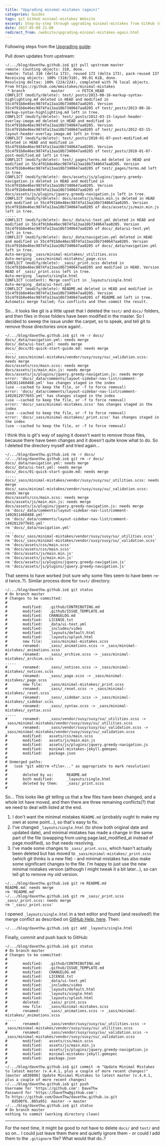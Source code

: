 ```yaml
---
title: "Upgrading minimal-mistakes (again)"
categories: Guides
tags: git GitHub minimal-mistakes Website
excerpt: Step-by-step through upgrading minimal-mistakes from GitHub (now using v.4.4.1)
date: 2017-05-09 21:00
redirect_from: /website/upgrading-minimal-mistakes-again.html
---
```


Following steps from the [Upgrading guide](https://mmistakes.github.io/minimal-mistakes/docs/upgrading/#use-git):


Pull down updates from upstream:
```shell
~/.../blog/davethw.github.io$ git pull upstream master
remote: Counting objects: 310, done.
remote: Total 310 (delta 173), reused 173 (delta 173), pack-reused 137
Receiving objects: 100% (310/310), 99.01 KiB, done.
Resolving deltas: 100% (224/224), completed with 76 local objects.
From https://github.com/mmistakes/minimal-mistakes
 * branch            master     -> FETCH_HEAD
CONFLICT (modify/delete): test/_posts/2013-08-16-markup-syntax-highlighting.md deleted in HEAD and modified in 55c4f91b8e46ec9874fa13aa10b7340647aa0205. Version 55c4f91b8e46ec9874fa13aa10b7340647aa0205 of test/_posts/2013-08-16-markup-syntax-highlighting.md left in tree.
CONFLICT (modify/delete): test/_posts/2012-03-15-layout-header-overlay-image.md deleted in HEAD and modified in 55c4f91b8e46ec9874fa13aa10b7340647aa0205. Version 55c4f91b8e46ec9874fa13aa10b7340647aa0205 of test/_posts/2012-03-15-layout-header-overlay-image.md left in tree.
CONFLICT (modify/delete): test/_posts/2010-01-07-post-modified.md deleted in HEAD and modified in 55c4f91b8e46ec9874fa13aa10b7340647aa0205. Version 55c4f91b8e46ec9874fa13aa10b7340647aa0205 of test/_posts/2010-01-07-post-modified.md left in tree.
CONFLICT (modify/delete): test/_pages/terms.md deleted in HEAD and modified in 55c4f91b8e46ec9874fa13aa10b7340647aa0205. Version 55c4f91b8e46ec9874fa13aa10b7340647aa0205 of test/_pages/terms.md left in tree.
CONFLICT (modify/delete): docs/assets/js/plugins/jquery.greedy-navigation.js deleted in HEAD and modified in 55c4f91b8e46ec9874fa13aa10b7340647aa0205. Version 55c4f91b8e46ec9874fa13aa10b7340647aa0205 of docs/assets/js/plugins/jquery.greedy-navigation.js left in tree.
CONFLICT (modify/delete): docs/assets/js/main.min.js deleted in HEAD and modified in 55c4f91b8e46ec9874fa13aa10b7340647aa0205. Version 55c4f91b8e46ec9874fa13aa10b7340647aa0205 of docs/assets/js/main.min.js left in tree.
.....
CONFLICT (modify/delete): docs/_data/ui-text.yml deleted in HEAD and modified in 55c4f91b8e46ec9874fa13aa10b7340647aa0205. Version 55c4f91b8e46ec9874fa13aa10b7340647aa0205 of docs/_data/ui-text.yml left in tree.
CONFLICT (modify/delete): docs/_data/navigation.yml deleted in HEAD and modified in 55c4f91b8e46ec9874fa13aa10b7340647aa0205. Version 55c4f91b8e46ec9874fa13aa10b7340647aa0205 of docs/_data/navigation.yml left in tree.
Auto-merging _sass/minimal-mistakes/_utilities.scss
Auto-merging _sass/minimal-mistakes/_page.scss
CONFLICT (modify/delete): _sass/_print.scss deleted in 55c4f91b8e46ec9874fa13aa10b7340647aa0205 and modified in HEAD. Version HEAD of _sass/_print.scss left in tree.
Auto-merging _layouts/single.html
CONFLICT (content): Merge conflict in _layouts/single.html
Auto-merging _data/ui-text.yml
CONFLICT (modify/delete): README.md deleted in HEAD and modified in 55c4f91b8e46ec9874fa13aa10b7340647aa0205. Version 55c4f91b8e46ec9874fa13aa10b7340647aa0205 of README.md left in tree.
Automatic merge failed; fix conflicts and then commit the result.
```

So... it looks like git is a little upset that I deleted the `test/` and `docs/` folders, and then files in those folders have been modified in the master.  So I decided to sweep the issue under the carpet, so to speak, and tell git to remove those directories once again!..

```shell
~/.../blog/davethw.github.io$ git rm -r docs/
docs/_data/navigation.yml: needs merge
docs/_data/ui-text.yml: needs merge
docs/_docs/01-quick-start-guide.md: needs merge
.....
docs/_sass/minimal-mistakes/vendor/susy/susy/su/_validation.scss: needs merge
docs/assets/css/main.scss: needs merge
docs/assets/js/main.min.js: needs merge
docs/assets/js/plugins/jquery.greedy-navigation.js: needs merge
error: 'docs/_data/comments/layout-sidebar-nav-list/comment-1492811460488.yml' has changes staged in the index
(use --cached to keep the file, or -f to force removal)
error: 'docs/_data/comments/layout-sidebar-nav-list/comment-1492812977693.yml' has changes staged in the index
(use --cached to keep the file, or -f to force removal)
error: 'docs/_sass/minimal-mistakes.scss' has changes staged in the index
(use --cached to keep the file, or -f to force removal)
error: 'docs/_sass/minimal-mistakes/_print.scss' has changes staged in the index
(use --cached to keep the file, or -f to force removal)
```

I think this is git's way of saying it doesn't want to remove those files, because there have been changes and it doesn't quite know what to do.  So I deleted the directory myself and tried again...

```shell
~/.../blog/davethw.github.io$ rm -r docs/
~/.../blog/davethw.github.io$ git rm -r docs/
docs/_data/navigation.yml: needs merge
docs/_data/ui-text.yml: needs merge
docs/_docs/01-quick-start-guide.md: needs merge
.....
docs/_sass/minimal-mistakes/vendor/susy/susy/su/_utilities.scss: needs merge
docs/_sass/minimal-mistakes/vendor/susy/susy/su/_validation.scss: needs merge
docs/assets/css/main.scss: needs merge
docs/assets/js/main.min.js: needs merge
docs/assets/js/plugins/jquery.greedy-navigation.js: needs merge
rm 'docs/_data/comments/layout-sidebar-nav-list/comment-1492811460488.yml'
rm 'docs/_data/comments/layout-sidebar-nav-list/comment-1492812977693.yml'
rm 'docs/_data/navigation.yml'
....
rm 'docs/_sass/minimal-mistakes/vendor/susy/susy/su/_utilities.scss'
rm 'docs/_sass/minimal-mistakes/vendor/susy/susy/su/_validation.scss'
rm 'docs/assets/css/main.scss'
rm 'docs/assets/css/main.scss'
rm 'docs/assets/js/main.min.js'
rm 'docs/assets/js/main.min.js'
rm 'docs/assets/js/plugins/jquery.greedy-navigation.js'
rm 'docs/assets/js/plugins/jquery.greedy-navigation.js'
```

That seems to have worked (not sure why some files seem to have been `rm`-d twice..?).  Similar process done for `test/` directory.

```shell
~/.../blog/davethw.github.io$ git status
# On branch master
# Changes to be committed:
#
#       modified:   .github/CONTRIBUTING.md
#       modified:   .github/ISSUE_TEMPLATE.md
#       modified:   CHANGELOG.md
#       modified:   LICENSE.txt
#       modified:   _data/ui-text.yml
#       modified:   _includes/video
#       modified:   _layouts/default.html
#       modified:   _layouts/splash.html
#       new file:   _sass/minimal-mistakes.scss
#       renamed:    _sass/_animations.scss -> _sass/minimal-mistakes/_animations.scss
#       renamed:    _sass/_archive.scss -> _sass/minimal-mistakes/_archive.scss
.....
#       renamed:    _sass/_notices.scss -> _sass/minimal-mistakes/_notices.scss
#       renamed:    _sass/_page.scss -> _sass/minimal-mistakes/_page.scss
#       new file:   _sass/minimal-mistakes/_print.scss
#       renamed:    _sass/_reset.scss -> _sass/minimal-mistakes/_reset.scss
#       renamed:    _sass/_sidebar.scss -> _sass/minimal-mistakes/_sidebar.scss
#       renamed:    _sass/_syntax.scss -> _sass/minimal-mistakes/_syntax.scss
.....
#       renamed:    _sass/vendor/susy/susy/su/_utilities.scss -> _sass/minimal-mistakes/vendor/susy/susy/su/_utilities.scss
#       renamed:    _sass/vendor/susy/susy/su/_validation.scss -> _sass/minimal-mistakes/vendor/susy/susy/su/_validation.scss
#       modified:   assets/css/main.scss
#       modified:   assets/js/main.min.js
#       modified:   assets/js/plugins/jquery.greedy-navigation.js
#       modified:   minimal-mistakes-jekyll.gemspec
#       modified:   package.json
#
# Unmerged paths:
#   (use "git add/rm <file>..." as appropriate to mark resolution)
#
#       deleted by us:      README.md
#       both modified:      _layouts/single.html
#       deleted by them:    _sass/_print.scss
#
```

So...  This looks like git telling us that a few files have been changed, and a whole lot have moved, and then there are three remaining conflicts(?) that we need to deal with listed at the end.
1. I don't want the minimal mistakes `README.md` (probably ought to make my own at some point...), so that's easy to fix.
2. I've changed `_layouts/single.html` (to show both original date and updated date), and minimal mistakes has made a change in the same part of the file (swapping from using page.last_modified_at instead of page.modified), so that needs resolving.
3. I've made some changes to `_sass/_print.scss`, which hasn't actually been deleted but has moved to `_sass/minimal-mistakes/_print.scss` (which git thinks is a new file) - and minimal mistakes has also make some significant changes to the file.  I'm happy to just use the new minimal mistakes version (although I might tweak it a bit later...), so can tell git to remove my old version.

```shell
~/.../blog/davethw.github.io$ git rm README.md 
README.md: needs merge
rm 'README.md'
~/.../blog/davethw.github.io$ git rm _sass/_print.scss
_sass/_print.scss: needs merge
rm '_sass/_print.scss'
```

I opened `_layouts/single.html` in a text editor and found (and resolved!) the merge conflict as described on [GitHub Help, here](https://help.github.com/articles/resolving-a-merge-conflict-using-the-command-line/).  Then:

```shell
~/.../blog/davethw.github.io$ git add _layouts/single.html
```

Finally, commit and push back to GitHub:

```shell
~/.../blog/davethw.github.io$ git status
# On branch master
# Changes to be committed:
#
#       modified:   .github/CONTRIBUTING.md
#       modified:   .github/ISSUE_TEMPLATE.md
#       modified:   CHANGELOG.md
#       modified:   LICENSE.txt
#       modified:   _data/ui-text.yml
#       modified:   _includes/video
#       modified:   _layouts/default.html
#       modified:   _layouts/single.html
#       modified:   _layouts/splash.html
#       deleted:    _sass/_print.scss
#       new file:   _sass/minimal-mistakes.scss
#       renamed:    _sass/_animations.scss -> _sass/minimal-mistakes/_animations.scss
.....
#       renamed:    _sass/vendor/susy/susy/su/_utilities.scss -> _sass/minimal-mistakes/vendor/susy/susy/su/_utilities.scss
#       renamed:    _sass/vendor/susy/susy/su/_validation.scss -> _sass/minimal-mistakes/vendor/susy/susy/su/_validation.scss
#       modified:   assets/css/main.scss
#       modified:   assets/js/main.min.js
#       modified:   assets/js/plugins/jquery.greedy-navigation.js
#       modified:   minimal-mistakes-jekyll.gemspec
#       modified:   package.json
#
~/.../blog/davethw.github.io$ git commit -m "Update Minimal Mistakes to latest master (v.4.4.1, plus a couple of more recent changes)"
[master a030898] Update Minimal Mistakes to latest master (v.4.4.1, plus a couple of more recent changes)
~/.../blog/davethw.github.io$ git push
Username for 'https://github.com': DaveThw
Password for 'https://DaveThw@github.com': 
To https://github.com/DaveThw/davethw.github.io.git
   8d500f6..805a951  master -> master
~/.../blog/davethw.github.io$ git status
# On branch master
nothing to commit (working directory clean)
```

--------

For the next time, it might be good to not have to delete `docs/` and `test/` and so on...  I could just leave them there and quietly ignore them - or could I add them to the `.gitignore` file?  What would that do..?
